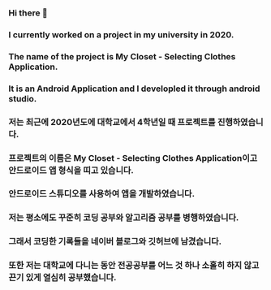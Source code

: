 ### Hi there 👋
### I currently worked on a project in my university in 2020.
### The name of the project is My Closet - Selecting Clothes Application.
### It is an Android Application and I developled it through android studio.
### 저는 최근에 2020년도에 대학교에서 4학년일 때 프로젝트를 진행하였습니다.
### 프로젝트의 이름은 My Closet - Selecting Clothes Application이고 안드로이드 앱 형식을 띠고 있습니다.
### 안드로이드 스튜디오를 사용하여 앱을 개발하였습니다.

### 저는 평소에도 꾸준히 코딩 공부와 알고리즘 공부를 병행하였습니다.
### 그래서 코딩한 기록들을 네이버 블로그와 깃허브에 남겼습니다.
### 또한 저는 대학교에 다니는 동안 전공공부를 어느 것 하나 소홀히 하지 않고 끈기 있게 열심히 공부했습니다.
<!--
**sponge77/sponge77** is a ✨ _special_ ✨ repository because its `README.md` (this file) appears on your GitHub profile.

Here are some ideas to get you started:

- 🔭 I’m currently working on ...
- 🌱 I’m currently learning ...
- 👯 I’m looking to collaborate on ...
- 🤔 I’m looking for help with ...
- 💬 Ask me about ...
- 📫 How to reach me: ...
- 😄 Pronouns: ...
- ⚡ Fun fact: ...
-->
